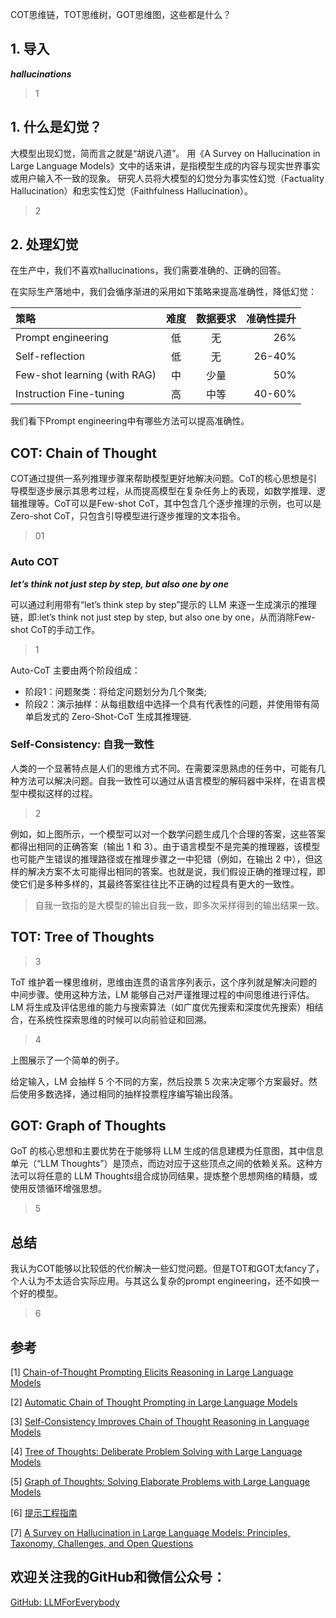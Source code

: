 COT思维链，TOT思维树，GOT思维图，这些都是什么？

## 1. 导入

***hallucinations***
> 1

## 1. 什么是幻觉？
大模型出现幻觉，简而言之就是“胡说八道”。
用《A Survey on Hallucination in Large Language Models》文中的话来讲，是指模型生成的内容与现实世界事实或用户输入不一致的现象。
研究人员将大模型的幻觉分为事实性幻觉（Factuality Hallucination）和忠实性幻觉（Faithfulness Hallucination）。

> 2

## 2. 处理幻觉
在生产中，我们不喜欢hallucinations，我们需要准确的、正确的回答。

在实际生产落地中，我们会循序渐进的采用如下策略来提高准确性，降低幻觉：

| 策略 | 难度| 数据要求|准确性提升|
| :--- |:----:| :----: |---: |
| Prompt engineering|低|无| 26% |
| Self-reflection |低| 无|26-40% |
| Few-shot learning (with RAG)|中|少量|50% |
| Instruction Fine-tuning |高|中等|40-60%|

我们看下Prompt engineering中有哪些方法可以提高准确性。

## COT: Chain of Thought

COT通过提供一系列推理步骤来帮助模型更好地解决问题。CoT的核心思想是引导模型逐步展示其思考过程，从而提高模型在复杂任务上的表现，如数学推理、逻辑推理等。CoT可以是Few-shot CoT，其中包含几个逐步推理的示例，也可以是Zero-shot CoT，只包含引导模型进行逐步推理的文本指令。

>01


### Auto COT

***let’s think not just step by step, but also one by one***

可以通过利用带有“let’s think step by step”提示的 LLM 来逐一生成演示的推理链，即:let’s think not just step by step, but also one by one，从而消除Few-shot CoT的手动工作。

> 1

Auto-CoT 主要由两个阶段组成：

- 阶段1：问题聚类：将给定问题划分为几个聚类;
- 阶段2：演示抽样：从每组数组中选择一个具有代表性的问题，并使用带有简单启发式的 Zero-Shot-CoT 生成其推理链.


### Self-Consistency: 自我一致性 
人类的一个显著特点是人们的思维方式不同。在需要深思熟虑的任务中，可能有几种方法可以解决问题。自我一致性可以通过从语言模型的解码器中采样，在语言模型中模拟这样的过程。
> 2

例如，如上图所示，一个模型可以对一个数学问题生成几个合理的答案，这些答案都得出相同的正确答案（输出 1 和 3）。由于语言模型不是完美的推理器，该模型也可能产生错误的推理路径或在推理步骤之一中犯错（例如，在输出 2 中），但这样的解决方案不太可能得出相同的答案。也就是说，我们假设正确的推理过程，即使它们是多种多样的，其最终答案往往比不正确的过程具有更大的一致性。

> 自我一致指的是大模型的输出自我一致，即多次采样得到的输出结果一致。

## TOT: Tree of Thoughts

>3

ToT 维护着一棵思维树，思维由连贯的语言序列表示，这个序列就是解决问题的中间步骤。使用这种方法，LM 能够自己对严谨推理过程的中间思维进行评估。LM 将生成及评估思维的能力与搜索算法（如广度优先搜索和深度优先搜索）相结合，在系统性探索思维的时候可以向前验证和回溯。


>4

上图展示了一个简单的例子。

给定输入，LM 会抽样 5 个不同的方案，然后投票 5 次来决定哪个方案最好。然后使用多数选择，通过相同的抽样投票程序编写输出段落。

## GOT: Graph of Thoughts

GoT 的核心思想和主要优势在于能够将 LLM 生成的信息建模为任意图，其中信息单元（“LLM Thoughts”）是顶点，而边对应于这些顶点之间的依赖关系。这种方法可以将任意的 LLM Thoughts组合成协同结果，提炼整个思想网络的精髓，或使用反馈循环增强思想。

>5


## 总结
我认为COT能够以比较低的代价解决一些幻觉问题。但是TOT和GOT太fancy了，个人认为不太适合实际应用。与其这么复杂的prompt engineering，还不如换一个好的模型。

>6

## 参考

<div id="refer-anchor-1"></div>

[1] [Chain-of-Thought Prompting Elicits Reasoning in Large Language Models](https://arxiv.org/abs/2201.11903)

[2] [Automatic Chain of Thought Prompting in Large Language Models](https://arxiv.org/abs/2210.03493)

[3] [Self-Consistency Improves Chain of Thought Reasoning in Language Models](https://arxiv.org/abs/2203.11171)

[4] [Tree of Thoughts: Deliberate Problem Solving with Large Language Models](https://arxiv.org/abs/2305.10601)

[5] [Graph of Thoughts: Solving Elaborate Problems with Large Language Models](https://arxiv.org/abs/2308.09687v2)

[6] [提示工程指南](https://www.promptingguide.ai/zh)

[7] [A Survey on Hallucination in Large Language Models: Principles, Taxonomy, Challenges, and Open Questions](https://arxiv.org/abs/2311.05232)

## 欢迎关注我的GitHub和微信公众号：

[GitHub: LLMForEverybody](https://github.com/luhengshiwo/LLMForEverybody)
